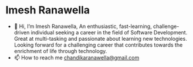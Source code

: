 # Imesh Ranawella
- 👋 Hi, I’m Imesh Ranawella,
An enthusiastic, fast-learning, challenge-driven individual seeking a career in the field of Software Development. Great at multi-tasking and passionate about learning new technologies. Looking forward for a challenging career that contributes towards the enrichment of life through technology.
- 📫 How to reach me chandikaranawella@gmail.com

